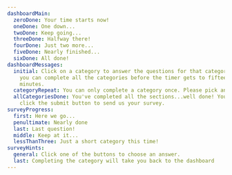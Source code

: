 ```yaml
---
dashboardMain:
  zeroDone: Your time starts now!
  oneDone: One down...
  twoDone: Keep going...
  threeDone: Halfway there!
  fourDone: Just two more...
  fiveDone: Nearly finished...
  sixDone: All done!
dashboardMessages:
  initial: Click on a category to answer the questions for that category. See if
    you can complete all the categories before the timer gets to fifteen
    minutes.
  categoryRepeat: You can only complete a category once. Please pick another category.
  allCategoriesDone: You've completed all the sections...well done! You can now
    click the submit button to send us your survey.
surveyProgress:
  first: Here we go...
  penultimate: Nearly done
  last: Last question!
  middle: Keep at it...
  lessThanThree: Just a short category this time!
surveyHints:
  general: Click one of the buttons to choose an answer.
  last: Completing the category will take you back to the dashboard
---
```

